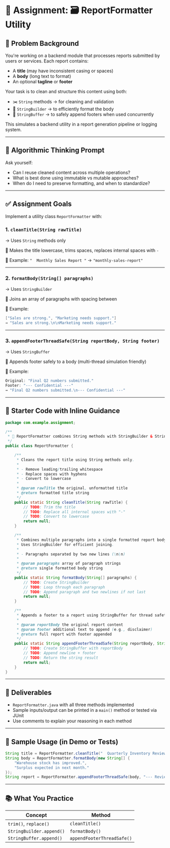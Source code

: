 # 📝 Assignment: **🗃️ ReportFormatter Utility**

## 🧩 Problem Background

You're working on a backend module that processes reports submitted by users or services. Each report contains:

* A **title** (may have inconsistent casing or spaces)
* A **body** (long text to format)
* An optional **tagline** or **footer**

Your task is to clean and structure this content using both:

* ✂️ `String` methods → for cleaning and validation
* 🧱 `StringBuilder` → to efficiently format the body
* 🧱 `StringBuffer` → to safely append footers when used concurrently

This simulates a backend utility in a report generation pipeline or logging system.

---

## 💬 Algorithmic Thinking Prompt

Ask yourself:

* Can I reuse cleaned content across multiple operations?
* What is best done using immutable vs mutable approaches?
* When do I need to preserve formatting, and when to standardize?

---

## ✅ Assignment Goals

Implement a utility class `ReportFormatter` with:

### 1. `cleanTitle(String rawTitle)`

→ Uses `String` methods only

🧪 Makes the title lowercase, trims spaces, replaces internal spaces with `-`

📘 Example: `"  Monthly Sales Report "` → `"monthly-sales-report"`


---

### 2. `formatBody(String[] paragraphs)`

→ Uses `StringBuilder`

🧪 Joins an array of paragraphs with spacing between

📘 Example:

```java
["Sales are strong.", "Marketing needs support."]
→ "Sales are strong.\n\nMarketing needs support."
```

---

### 3. `appendFooterThreadSafe(String reportBody, String footer)`

→ Uses `StringBuffer`

🧪 Appends footer safely to a body (multi-thread simulation friendly)

📘 Example:

```java
Original: "Final Q2 numbers submitted."  
Footer: "--- Confidential ---"  
→ "Final Q2 numbers submitted.\n--- Confidential ---"
```

---

## 🔧 Starter Code with Inline Guidance

```java
package com.example.assignment;

/**
 * 🧱 ReportFormatter combines String methods with StringBuilder & StringBuffer.
 */
public class ReportFormatter {

    /**
     * Cleans the report title using String methods only.
     *
     * - Remove leading/trailing whitespace
     * - Replace spaces with hyphens
     * - Convert to lowercase
     *
     * @param rawTitle the original, unformatted title
     * @return formatted title string
     */
    public static String cleanTitle(String rawTitle) {
        // TODO: Trim the title
        // TODO: Replace all internal spaces with "-"
        // TODO: Convert to lowercase
        return null;
    }

    /**
     * Combines multiple paragraphs into a single formatted report body.
     * Uses StringBuilder for efficient joining.
     *
     * - Paragraphs separated by two new lines (\n\n)
     *
     * @param paragraphs array of paragraph strings
     * @return single formatted body string
     */
    public static String formatBody(String[] paragraphs) {
        // TODO: Create StringBuilder
        // TODO: Loop through each paragraph
        // TODO: Append paragraph and two newlines if not last
        return null;
    }

    /**
     * Appends a footer to a report using StringBuffer for thread safety.
     *
     * @param reportBody the original report content
     * @param footer additional text to append (e.g., disclaimer)
     * @return full report with footer appended
     */
    public static String appendFooterThreadSafe(String reportBody, String footer) {
        // TODO: Create StringBuffer with reportBody
        // TODO: Append newline + footer
        // TODO: Return the string result
        return null;
    }
}
```

---

## 📂 Deliverables

* `ReportFormatter.java` with all three methods implemented
* Sample inputs/output can be printed in a `main()` method or tested via JUnit
* Use comments to explain your reasoning in each method

---

## 🔁 Sample Usage (in Demo or Tests)

```java
String title = ReportFormatter.cleanTitle("  Quarterly Inventory Review  ");
String body = ReportFormatter.formatBody(new String[] {
    "Warehouse stock has improved.",
    "Surplus expected in next month."
});
String report = ReportFormatter.appendFooterThreadSafe(body, "--- Reviewed by Ops ---");
```

---

## 📚 What You Practice

| Concept                  | Method                     |
| ------------------------ | -------------------------- |
| `trim()`, `replace()`    | `cleanTitle()`             |
| `StringBuilder.append()` | `formatBody()`             |
| `StringBuffer.append()`  | `appendFooterThreadSafe()` |


